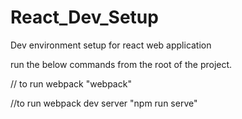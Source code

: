 # React_Dev_Setup
Dev environment setup for react web application

run the below commands from the root of the project.

// to run webpack
"webpack" 

//to run webpack dev server
"npm run serve" 
